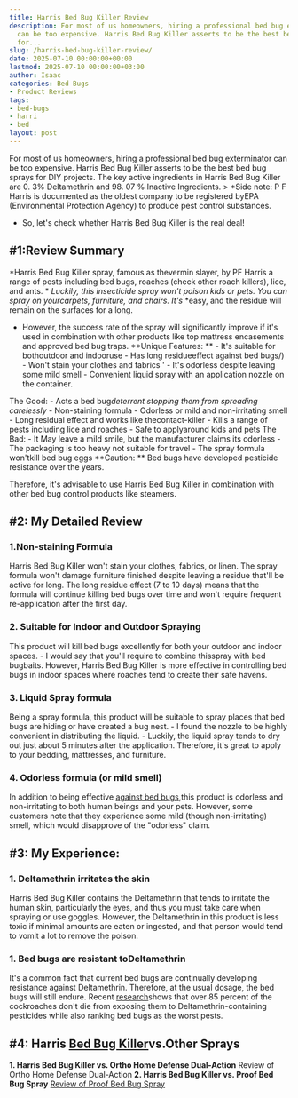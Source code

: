 ```yaml
---
title: Harris Bed Bug Killer Review
description: For most of us homeowners, hiring a professional bed bug exterminator
  can be too expensive. Harris Bed Bug Killer asserts to be the best bed bug sprays
  for...
slug: /harris-bed-bug-killer-review/
date: 2025-07-10 00:00:00+00:00
lastmod: 2025-07-10 00:00:00+03:00
author: Isaac
categories: Bed Bugs
- Product Reviews
tags:
- bed-bugs
- harri
- bed
layout: post
---
```

For most of us homeowners, hiring a professional bed bug exterminator can be too expensive. Harris Bed Bug Killer asserts to be the best bed bug sprays for DIY projects. The key active ingredients in Harris Bed Bug Killer are 0. 3% Deltamethrin and 98. 07 % Inactive Ingredients. > *Side note: P F Harris is documented as the oldest company to be registered byEPA (Environmental Protection Agency) to produce pest control substances.

* So, let's check whether Harris Bed Bug Killer is the real deal!

##  #1:Review Summary

*Harris Bed Bug Killer spray, famous as thevermin slayer, by PF Harris a range of pests including bed bugs, roaches (check other roach killers), lice, and ants. * *Luckily, this insecticide spray won't poison kids or pets. You can spray on yourcarpets, furniture, and chairs. It's* *easy, and the residue will remain on the surfaces for a long.

* However, the success rate of the spray will significantly improve if it's used in combination with other products like top mattress encasements and approved bed bug traps. **Unique Features: ** - It's suitable for bothoutdoor and indooruse - Has long residueeffect against bed bugs/) - Won't stain your clothes and fabrics ' - It's odorless despite leaving some mild smell - Convenient liquid spray with an application nozzle on the container.

The Good: - Acts a bed bug*deterrent stopping them from spreading carelessly* - Non-staining formula - Odorless or mild and non-irritating smell - Long residual effect and works like thecontact-killer - Kills a range of pests including lice and roaches - Safe to applyaround kids and pets The Bad: - It May leave a mild smile, but the manufacturer claims its odorless - The packaging is too heavy not suitable for travel - The spray formula won'tkill bed bug eggs **Caution: ** Bed bugs have developed pesticide resistance over the years.

Therefore, it's advisable to use Harris Bed Bug Killer in combination with other bed bug control products like steamers.

##  #2: My Detailed Review

###  1.Non-staining Formula

Harris Bed Bug Killer won't stain your clothes, fabrics, or linen. The spray formula won't damage furniture finished despite leaving a residue that'll be active for long. The long residue effect (7 to 10 days) means that the formula will continue killing bed bugs over time and won't require frequent re-application after the first day.

###  2. Suitable for Indoor and Outdoor Spraying

This product will kill bed bugs excellently for both your outdoor and indoor spaces. - I would say that you'll require to combine thisspray with bed bugbaits. However, Harris Bed Bug Killer is more effective in controlling bed bugs in indoor spaces where roaches tend to create their safe havens.

###  3. Liquid Spray formula

Being a spray formula, this product will be suitable to spray places that bed bugs are hiding or have created a bug nest. - I found the nozzle to be highly convenient in distributing the liquid. - Luckily, the liquid spray tends to dry out just about 5 minutes after the application. Therefore, it's great to apply to your bedding, mattresses, and furniture.

###  4. Odorless formula (or mild smell)

In addition to being effective [against bed bugs](https://pestpolicy.com/dead-bed-bugs/),this product is odorless and non-irritating to both human beings and your pets. However, some customers note that they experience some mild (though non-irritating) smell, which would disapprove of the "odorless" claim.

##  #3: My Experience:

###  1. Deltamethrin irritates the skin

Harris Bed Bug Killer contains the Deltamethrin that tends to irritate the human skin, particularly the eyes, and thus you must take care when spraying or use goggles. However, the Deltamethrin in this product is less toxic if minimal amounts are eaten or ingested, and that person would tend to vomit a lot to remove the poison.

###  1. Bed bugs are resistant toDeltamethrin

It's a common fact that current bed bugs are continually developing resistance against Deltamethrin. Therefore, at the usual dosage, the bed bugs will still endure. Recent [research](https://www.npmapestworld.org/default/assets/File/newsroom/magazine/2015/nov-dec_2015.pdf)shows that over 85 percent of the cockroaches don't die from exposing them to Deltamethrin-containing pesticides while also ranking bed bugs as the worst pests.

## #4: Harris [Bed Bug Killer](https://pestpolicy.com/what-causes-bed-bugs/)vs.Other Sprays

**1. Harris Bed Bug Killer vs. Ortho Home Defense Dual-Action** Review of Ortho Home Defense Dual-Action **2. Harris Bed Bug Killer vs. Proof Bed Bug Spray** [Review of Proof Bed Bug Spray](https://pestpolicy.com/proof-bed-bug-spray-review/)